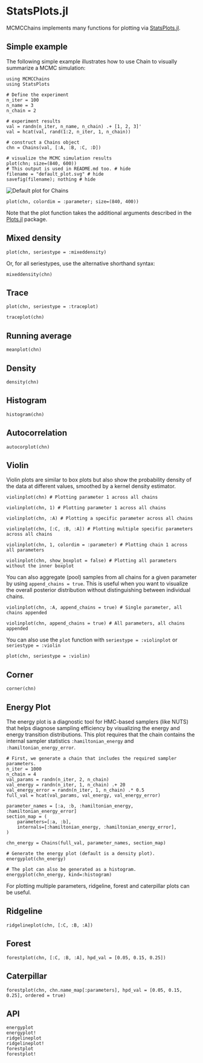 # StatsPlots.jl

MCMCChains implements many functions for plotting via [StatsPlots.jl](https://github.com/JuliaPlots/StatsPlots.jl).

## Simple example

The following simple example illustrates how to use Chain to visually summarize a MCMC simulation:

```@example statsplots
using MCMCChains
using StatsPlots

# Define the experiment
n_iter = 100
n_name = 3
n_chain = 2

# experiment results
val = randn(n_iter, n_name, n_chain) .+ [1, 2, 3]'
val = hcat(val, rand(1:2, n_iter, 1, n_chain))

# construct a Chains object
chn = Chains(val, [:A, :B, :C, :D])

# visualize the MCMC simulation results
plot(chn; size=(840, 600))
# This output is used in README.md too. # hide
filename = "default_plot.svg" # hide
savefig(filename); nothing # hide
```

![Default plot for Chains](default_plot.svg)

```@example statsplots
plot(chn, colordim = :parameter; size=(840, 400))
```

Note that the plot function takes the additional arguments described in the [Plots.jl](https://github.com/JuliaPlots/Plots.jl) package.

## Mixed density

```@example statsplots
plot(chn, seriestype = :mixeddensity)
```

Or, for all seriestypes, use the alternative shorthand syntax:

```@example statsplots
mixeddensity(chn)
```

## Trace

```@example statsplots
plot(chn, seriestype = :traceplot)
```

```@example statsplots
traceplot(chn)
```

## Running average

```@example statsplots
meanplot(chn)
```

## Density

```@example statsplots
density(chn)
```

## Histogram

```@example statsplots
histogram(chn)
```

## Autocorrelation

```@example statsplots
autocorplot(chn)
```

## Violin

Violin plots are similar to box plots but also show the probability density of the data at different values, smoothed by a kernel density estimator.

```@example statsplots
violinplot(chn) # Plotting parameter 1 across all chains
```

```@example statsplots
violinplot(chn, 1) # Plotting parameter 1 across all chains
```

```@example statsplots
violinplot(chn, :A) # Plotting a specific parameter across all chains
```

```@example statsplots
violinplot(chn, [:C, :B, :A]) # Plotting multiple specific parameters across all chains
```

```@example statsplots
violinplot(chn, 1, colordim = :parameter) # Plotting chain 1 across all parameters
```

```@example statsplots
violinplot(chn, show_boxplot = false) # Plotting all parameters without the inner boxplot
```

You can also aggregate (pool) samples from all chains for a given parameter by using `append_chains = true`. This is useful when you want to visualize the overall posterior distribution without distinguishing between individual chains.

```@example statsplots
violinplot(chn, :A, append_chains = true) # Single parameter, all chains appended
```

```@example statsplots
violinplot(chn, append_chains = true) # All parameters, all chains appended
```

You can also use the `plot` function with `seriestype = :violinplot` or `seriestype = :violin`

```@example statsplots
plot(chn, seriestype = :violin)
```

## Corner

```@example statsplots
corner(chn)
```

## Energy Plot

The energy plot is a diagnostic tool for HMC-based samplers (like NUTS) that helps diagnose sampling efficiency by visualizing the energy and energy transition distributions. This plot requires that the chain contains the internal sampler statistics `:hamiltonian_energy` and `:hamiltonian_energy_error`.

```@example statsplots
# First, we generate a chain that includes the required sampler parameters.
n_iter = 1000
n_chain = 4
val_params = randn(n_iter, 2, n_chain)
val_energy = randn(n_iter, 1, n_chain) .+ 20
val_energy_error = randn(n_iter, 1, n_chain) .* 0.5
full_val = hcat(val_params, val_energy, val_energy_error)

parameter_names = [:a, :b, :hamiltonian_energy, :hamiltonian_energy_error]
section_map = (
    parameters=[:a, :b],
    internals=[:hamiltonian_energy, :hamiltonian_energy_error],
)

chn_energy = Chains(full_val, parameter_names, section_map)

# Generate the energy plot (default is a density plot).
energyplot(chn_energy)
```

```@example statsplots
# The plot can also be generated as a histogram.
energyplot(chn_energy, kind=:histogram)
```

For plotting multiple parameters, ridgeline, forest and caterpillar plots can be useful.

## Ridgeline

```@example statsplots
ridgelineplot(chn, [:C, :B, :A])
```

## Forest

```@example statsplots
forestplot(chn, [:C, :B, :A], hpd_val = [0.05, 0.15, 0.25])
```

## Caterpillar

```@example statsplots
forestplot(chn, chn.name_map[:parameters], hpd_val = [0.05, 0.15, 0.25], ordered = true)
```

## API

```@docs
energyplot
energyplot!
ridgelineplot
ridgelineplot!
forestplot
forestplot!
```
